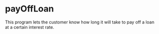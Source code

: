 # payOffLoan

This program lets the customer know how long it will take to pay off a loan at a certain interest rate.
